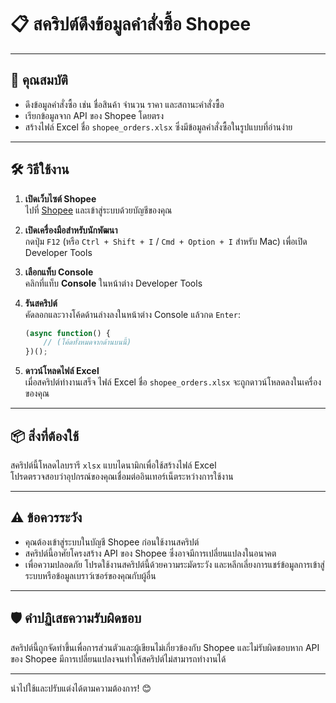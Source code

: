 # 📋 สคริปต์ดึงข้อมูลคำสั่งซื้อ Shopee

---

## 🚀 **คุณสมบัติ**
- ดึงข้อมูลคำสั่งซื้อ เช่น ชื่อสินค้า จำนวน ราคา และสถานะคำสั่งซื้อ
- เรียกข้อมูลจาก API ของ Shopee โดยตรง
- สร้างไฟล์ Excel ชื่อ `shopee_orders.xlsx` ซึ่งมีข้อมูลคำสั่งซื้อในรูปแบบที่อ่านง่าย

---

## 🛠️ **วิธีใช้งาน**

1. **เปิดเว็บไซต์ Shopee**  
   ไปที่ [Shopee](https://shopee.co.th/) และเข้าสู่ระบบด้วยบัญชีของคุณ

2. **เปิดเครื่องมือสำหรับนักพัฒนา**  
   กดปุ่ม `F12` (หรือ `Ctrl + Shift + I` / `Cmd + Option + I` สำหรับ Mac) เพื่อเปิด Developer Tools

3. **เลือกแท็บ Console**  
   คลิกที่แท็บ **Console** ในหน้าต่าง Developer Tools

4. **รันสคริปต์**  
   คัดลอกและวางโค้ดด้านล่างลงในหน้าต่าง Console แล้วกด `Enter`:

   ```javascript
   (async function() {
       // (โค้ดทั้งหมดจากด้านบนนี้)
   })();
   ```

5. **ดาวน์โหลดไฟล์ Excel**  
   เมื่อสคริปต์ทำงานเสร็จ ไฟล์ Excel ชื่อ `shopee_orders.xlsx` จะถูกดาวน์โหลดลงในเครื่องของคุณ

---

## 📦 **สิ่งที่ต้องใช้**

สคริปต์นี้โหลดไลบรารี `xlsx` แบบไดนามิกเพื่อใช้สร้างไฟล์ Excel  
โปรดตรวจสอบว่าอุปกรณ์ของคุณเชื่อมต่ออินเทอร์เน็ตระหว่างการใช้งาน

---

## ⚠️ **ข้อควรระวัง**
- คุณต้องเข้าสู่ระบบในบัญชี Shopee ก่อนใช้งานสคริปต์
- สคริปต์นี้อาศัยโครงสร้าง API ของ Shopee ซึ่งอาจมีการเปลี่ยนแปลงในอนาคต
- เพื่อความปลอดภัย โปรดใช้งานสคริปต์นี้ด้วยความระมัดระวัง และหลีกเลี่ยงการแชร์ข้อมูลการเข้าสู่ระบบหรือข้อมูลเบราว์เซอร์ของคุณกับผู้อื่น

---

## 🛡️ **คำปฏิเสธความรับผิดชอบ**

สคริปต์นี้ถูกจัดทำขึ้นเพื่อการส่วนตัวและผู้เขียนไม่เกี่ยวข้องกับ Shopee และไม่รับผิดชอบหาก API ของ Shopee มีการเปลี่ยนแปลงจนทำให้สคริปต์ไม่สามารถทำงานได้

---

นำไปใช้และปรับแต่งได้ตามความต้องการ! 😊
